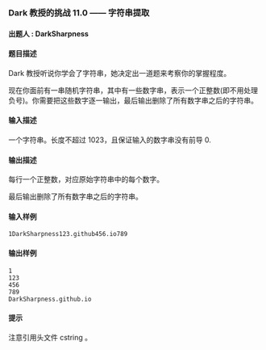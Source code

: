 ### Dark 教授的挑战 11.0 —— 字符串提取

#### 出题人 : DarkSharpness

#### 题目描述

Dark 教授听说你学会了字符串，她决定出一道题来考察你的掌握程度。

现在你面前有一串随机字符串，其中有一些数字串，表示一个正整数(即不用处理负号)。你需要把这些数字逐一输出，最后输出删除了所有数字串之后的字符串。

#### 输入描述

一个字符串。长度不超过 1023，且保证输入的数字串没有前导 0.

#### 输出描述

每行一个正整数，对应原始字符串中的每个数字。

最后输出删除了所有数字串之后的字符串。

#### 输入样例

```
1DarkSharpness123.github456.io789
```

#### 输出样例

```
1
123
456
789
DarkSharpness.github.io
```

#### 提示

注意引用头文件 cstring 。
